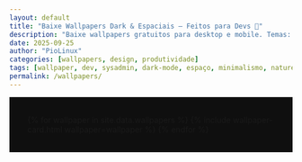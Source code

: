 ```yaml
---
layout: default
title: "Baixe Wallpapers Dark & Espaciais — Feitos para Devs 🚀"
description: "Baixe wallpapers gratuitos para desktop e mobile. Temas: programação, natureza, dark mode, espaço, minimalismo e muito mais."
date: 2025-09-25
author: "PioLinux"
categories: [wallpapers, design, produtividade]
tags: [wallpaper, dev, sysadmin, dark-mode, espaço, minimalismo, natureza, programação, desktop, mobile]
permalink: /wallpapers/
---
```






<div class="gallery-container">
  {% for wallpaper in site.data.wallpapers %}
    {% include wallpaper-card.html wallpaper=wallpaper %}
  {% endfor %}
</div>

<style>
.gallery-container {
  display: grid;
  grid-template-columns: repeat(auto-fit, minmax(280px, 1fr));
  gap: 2rem;
  padding: 2rem;
  background: #0f0f0f;
}

.gallery-item {
  background: #1e1e1e;
  border-radius: 16px;
  overflow: hidden;
  box-shadow: 0 6px 12px rgba(0,0,0,0.3);
  transition: transform 0.3s ease, box-shadow 0.3s ease;
}

.gallery-item:hover {
  transform: translateY(-5px);
  box-shadow: 0 12px 24px rgba(0,0,0,0.4);
}

.gallery-item img {
  width: 100%;
  height: 180px;
  object-fit: cover;
  border-bottom: 3px solid #00ff00;
  transition: filter 0.3s ease;
}

.gallery-item:hover img {
  filter: brightness(1.1);
}

.info {
  padding: 1.5rem;
  text-align: center;
}

.info .title {
  color: #00ff00;
  font-size: 1.3rem;
  font-weight: bold;
  margin-bottom: 1rem;
  text-shadow: 0 0 5px rgba(0,255,0,0.5);
}

.info a {
  display: inline-block;
  padding: 0.75rem 1.5rem;
  background: linear-gradient(135deg, #007acc, #005a9e);
  color: white;
  text-decoration: none;
  border-radius: 8px;
  font-weight: bold;
  transition: all 0.3s ease;
  border: 2px solid transparent;
}

.info a:hover {
  background: transparent;
  border-color: #007acc;
  transform: scale(1.05);
}
</style>
